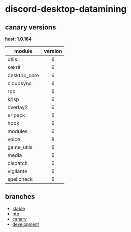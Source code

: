# discord-desktop-datamining

## canary versions

**host: 1.0.164**

| module | version |
| ------ | :-----: |
| utils | 6 |
| sekrit | 6 |
| desktop_core | 6 |
| cloudsync | 6 |
| rpc | 6 |
| krisp | 6 |
| overlay2 | 6 |
| erlpack | 6 |
| hook | 6 |
| modules | 6 |
| voice | 8 |
| game_utils | 6 |
| media | 6 |
| dispatch | 6 |
| vigilante | 6 |
| spellcheck | 6 |

## branches

- [stable](https://github.com/OpenAsar/discord-desktop-datamining/tree/stable)
- [ptb](https://github.com/OpenAsar/discord-desktop-datamining/tree/ptb)
- [canary](https://github.com/OpenAsar/discord-desktop-datamining/tree/canary)
- [development](https://github.com/OpenAsar/discord-desktop-datamining/tree/development)